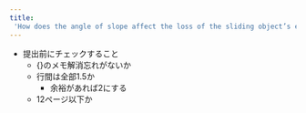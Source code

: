 ```yaml
---
title:
 'How does the angle of slope affect the loss of the sliding object’s energy due to frictional force?'
---
```


- 提出前にチェックすること
    - {}のメモ解消忘れがないか
    - 行間は全部1.5か
        - 余裕があれば2にする
    - 12ページ以下か
